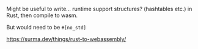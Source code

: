Might be useful to write... runtime support structures? (hashtables etc.) in Rust, then compile to wasm.

But would need to be `#[no_std]`

https://surma.dev/things/rust-to-webassembly/